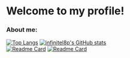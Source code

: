 # Welcome to my profile!
### About me:


[![Top Langs](https://github-readme-stats.vercel.app/api/top-langs/?username=infinitel8p)](https://github.com/infinitel8p)
[![infinitel8p's GitHub stats](https://github-readme-stats.vercel.app/api?username=infinitel8p&show_icons=true)](https://github.com/infinitel8p)  
[![Readme Card](https://github-readme-stats.vercel.app/api/pin/?username=infinitel8p&repo=PokeDex&show_owner=true)](https://github.com/infinitel8p/PokeDex)
[![Readme Card](https://github-readme-stats.vercel.app/api/pin/?username=infinitel8p&repo=Topspot&show_owner=true)](https://github.com/infinitel8p/Topspot)
